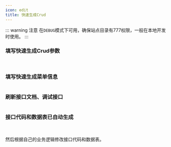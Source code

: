 ```yaml
---
icon: edit
title: 快速生成Crud
---
```


::: warning 注意
在`DEBUG`模式下可用，确保站点目录有777权限，一般在本地开发时使用。
:::

### 填写快速生成Crud参数
<img :src="$withBase('/image/use/fastcrud1.png')" alt="">
<img :src="$withBase('/image/use/fastcrud2.png')" alt="">

### 填写快速生成菜单信息
<img :src="$withBase('/image/use/fastcrud3.png')" alt="">

### 刷新接口文档、调试接口
<img :src="$withBase('/image/use/fastcrud4.png')" alt="">

### 接口代码和数据表已自动生成
<img :src="$withBase('/image/use/fastcrud5.png')" alt="">
<img :src="$withBase('/image/use/fastcrud6.png')" alt="">

然后根据自己的业务逻辑修改接口代码和数据表。